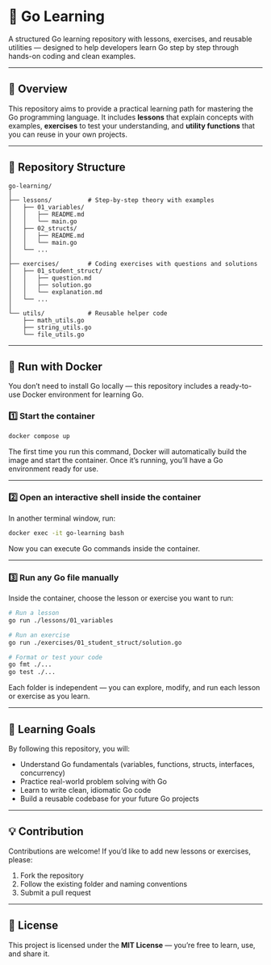 # 🐹 Go Learning

A structured Go learning repository with lessons, exercises, and reusable utilities — designed to help developers learn Go step by step through hands-on coding and clean examples.

---

## 📘 Overview

This repository aims to provide a practical learning path for mastering the Go programming language.
It includes **lessons** that explain concepts with examples, **exercises** to test your understanding, and **utility functions** that you can reuse in your own projects.

---

## 📂 Repository Structure

```plaintext
go-learning/
│
├── lessons/          # Step-by-step theory with examples
│   ├── 01_variables/
│   │   ├── README.md
│   │   └── main.go
│   ├── 02_structs/
│   │   ├── README.md
│   │   └── main.go
│   └── ...
│
├── exercises/        # Coding exercises with questions and solutions
│   ├── 01_student_struct/
│   │   ├── question.md
│   │   ├── solution.go
│   │   └── explanation.md
│   └── ...
│
└── utils/            # Reusable helper code
    ├── math_utils.go
    ├── string_utils.go
    └── file_utils.go
```

---

## 🐳 Run with Docker

You don’t need to install Go locally — this repository includes a ready-to-use Docker environment for learning Go.

### 1️⃣ Start the container

```bash
docker compose up
```

The first time you run this command, Docker will automatically build the image and start the container.
Once it’s running, you’ll have a Go environment ready for use.

---

### 2️⃣ Open an interactive shell inside the container

In another terminal window, run:

```bash
docker exec -it go-learning bash
```

Now you can execute Go commands inside the container.

---

### 3️⃣ Run any Go file manually

Inside the container, choose the lesson or exercise you want to run:

```bash
# Run a lesson
go run ./lessons/01_variables

# Run an exercise
go run ./exercises/01_student_struct/solution.go

# Format or test your code
go fmt ./...
go test ./...
```

Each folder is independent — you can explore, modify, and run each lesson or exercise as you learn.

---

## 🧠 Learning Goals

By following this repository, you will:

- Understand Go fundamentals (variables, functions, structs, interfaces, concurrency)
- Practice real-world problem solving with Go
- Learn to write clean, idiomatic Go code
- Build a reusable codebase for your future Go projects

---

## 💡 Contribution

Contributions are welcome!
If you’d like to add new lessons or exercises, please:

1. Fork the repository
2. Follow the existing folder and naming conventions
3. Submit a pull request

---

## 📄 License

This project is licensed under the **MIT License** — you’re free to learn, use, and share it.
